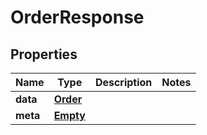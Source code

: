
# OrderResponse

## Properties
Name | Type | Description | Notes
------------ | ------------- | ------------- | -------------
**data** | [**Order**](Order.md) |  | 
**meta** | [**Empty**](Empty.md) |  | 



